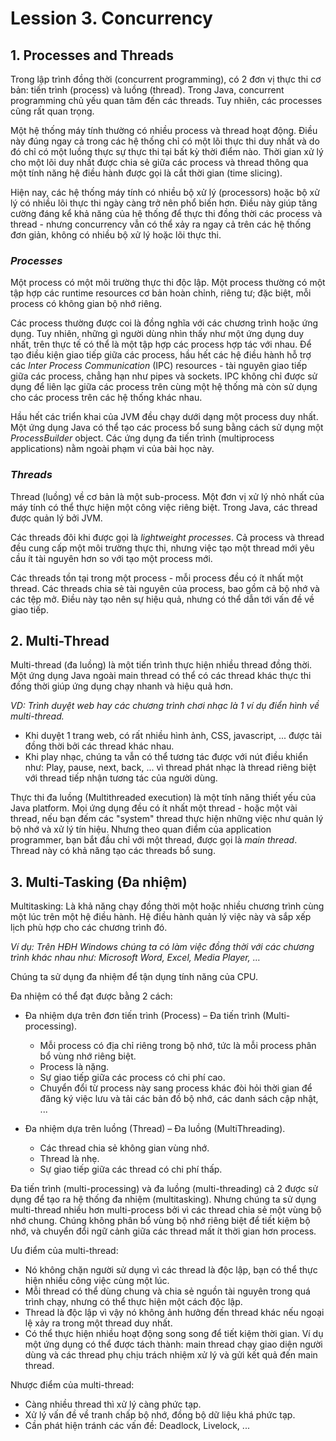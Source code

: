 # Lession 3. Concurrency

## 1. Processes and Threads

Trong lập trình đồng thời (concurrent programming), có 2 đơn vị thực thi cơ bản: tiến trình (process) và luồng (thread). Trong Java, concurrent programming chủ yếu quan tâm đến các threads. Tuy nhiên, các processes cũng rất quan trọng.

Một hệ thống máy tính thường có nhiều process và thread hoạt động. Điều này đúng ngay cả trong các hệ thống chỉ có một lõi thực thi duy nhất và do đó chỉ có một luồng thực sự thực thi tại bất kỳ thời điểm nào. Thời gian xử lý cho một lõi duy nhất được chia sẻ giữa các process và thread thông qua một tính năng hệ điều hành được gọi là cắt thời gian (time slicing).

Hiện nay, các hệ thống máy tính có nhiều bộ xử lý (processors) hoặc bộ xử lý có nhiều lõi thực thi ngày càng trở nên phổ biến hơn. Điều này giúp tăng cường đáng kể khả năng của hệ thống để thực thi đồng thời các process và thread - nhưng concurrency vẫn có thể xảy ra ngay cả trên các hệ thống đơn giản, không có nhiều bộ xử lý hoặc lõi thực thi.

### *Processes*

Một process có một môi trường thực thi độc lập. Một process thường có một tập hợp các runtime resources cơ bản hoàn chỉnh, riêng tư; đặc biệt, mỗi process có không gian bộ nhớ riêng.

Các process thường được coi là đồng nghĩa với các chương trình hoặc ứng dụng. Tuy nhiên, những gì người dùng nhìn thấy như một ứng dụng duy nhất, trên thực tế có thể là một tập hợp các process hợp tác với nhau. Để tạo điều kiện giao tiếp giữa các process, hầu hết các hệ điều hành hỗ trợ các *Inter Process Communication* (IPC) resources - tài nguyên giao tiếp giữa các process, chẳng hạn như pipes và sockets. IPC không chỉ được sử dụng để liên lạc giữa các process trên cùng một hệ thống mà còn sử dụng cho các process trên các hệ thống khác nhau.

Hầu hết các triển khai của JVM đều chạy dưới dạng một process duy nhất. Một ứng dụng Java có thể tạo các process bổ sung bằng cách sử dụng một *ProcessBuilder* object. Các ứng dụng đa tiến trình (multiprocess applications) nằm ngoài phạm vi của bài học này.


### *Threads*

Thread (luồng) về cơ bản là một sub-process. Một đơn vị xử lý nhỏ nhất của máy tính có thể thực hiện một công việc riêng biệt. Trong Java, các thread được quản lý bởi JVM.

Các threads đôi khi được gọi là *lightweight processes*. Cả process và thread đều cung cấp một môi trường thực thi, nhưng việc tạo một thread mới yêu cầu ít tài nguyên hơn so với tạo một process mới.

Các threads tồn tại trong một process - mỗi process đều có ít nhất một thread. Các threads chia sẻ tài nguyên của process, bao gồm cả bộ nhớ và các tệp mở. Điều này tạo nên sự hiệu quả, nhưng có thể dẫn tới vấn đề về giao tiếp.


## 2. Multi-Thread

Multi-thread (đa luồng) là một tiến trình thực hiện nhiều thread đồng thời. Một ứng dụng Java ngoài main thread có thể có các thread khác thực thi đồng thời giúp ứng dụng chạy nhanh và hiệu quả hơn.

*VD: Trình duyệt web hay các chương trình chơi nhạc là 1 ví dụ điển hình về multi-thread.*

+ Khi duyệt 1 trang web, có rất nhiều hình ảnh, CSS, javascript, ... được tải đồng thời bởi các thread khác nhau.  
+ Khi play nhạc, chúng ta vẫn có thể tương tác được với nút điều khiển như: Play, pause, next, back, ... vì thread phát nhạc là thread riêng biệt với thread tiếp nhận tương tác của người dùng.  

Thực thi đa luồng (Multithreaded execution) là một tính năng thiết yếu của Java platform. Mọi ứng dụng đều có ít nhất một thread - hoặc một vài thread, nếu bạn đếm các "system" thread thực hiện những việc như quản lý bộ nhớ và xử lý tín hiệu. Nhưng theo quan điểm của application programmer, bạn bắt đầu chỉ với một thread, được gọi là *main thread*. Thread này có khả năng tạo các threads bổ sung.


## 3. Multi-Tasking (Đa nhiệm)

Multitasking: Là khả năng chạy đồng thời một hoặc nhiều chương trình cùng một lúc trên một hệ điều hành. Hệ điều hành quản lý việc này và sắp xếp lịch phù hợp cho các chương trình đó. 

*Ví dụ: Trên HĐH Windows chúng ta có làm việc đồng thời với các chương trình khác nhau như: Microsoft Word, Excel, Media Player, …*

Chúng ta sử dụng đa nhiệm để tận dụng tính năng của CPU.

Đa nhiệm có thể đạt được bằng 2 cách:

- Đa nhiệm dựa trên đơn tiến trình (Process) – Đa tiến trình (Multi-processing).  
    + Mỗi process có địa chỉ riêng trong bộ nhớ, tức là mỗi process phân bổ vùng nhớ riêng biệt.  
    + Process là nặng.  
    + Sự giao tiếp giữa các process có chi phí cao.  
    + Chuyển đổi từ process này sang process khác đòi hỏi thời gian để đăng ký việc lưu và tải các bản đồ bộ nhớ, các danh sách cập nhật, ...  

- Đa nhiệm dựa trên luồng (Thread) – Đa luồng (MultiThreading).  
    + Các thread chia sẻ không gian vùng nhớ.  
    + Thread là nhẹ.
    + Sự giao tiếp giữa các thread có chi phí thấp.  

Đa tiến trình (multi-processing) và đa luồng (multi-threading) cả 2 được sử dụng để tạo ra hệ thống đa nhiệm (multitasking). Nhưng chúng ta sử dụng multi-thread nhiều hơn multi-process bởi vì các thread chia sẻ một vùng bộ nhớ chung. Chúng không phân bổ vùng bộ nhớ riêng biệt để tiết kiệm bộ nhớ, và chuyển đổi ngữ cảnh giữa các thread mất ít thời gian hơn process.


Ưu điểm của multi-thread:  

- Nó không chặn người sử dụng vì các thread là độc lập, bạn có thể thực hiện nhiều công việc cùng một lúc.  
- Mỗi thread có thể dùng chung và chia sẻ nguồn tài nguyên trong quá trình chạy, nhưng có thể thực hiện một cách độc lập.  
- Thread là độc lập vì vậy nó không ảnh hưởng đến thread khác nếu ngoại lệ xảy ra trong một thread duy nhất.  
- Có thể thực hiện nhiều hoạt động song song để tiết kiệm thời gian. Ví dụ một ứng dụng có thể được tách thành: main thread chạy giao diện người dùng và các thread phụ chịu trách nhiệm xử lý và gửi kết quả đến main thread.  

Nhược điểm của multi-thread:  

- Càng nhiều thread thì xử lý càng phức tạp.  
- Xử lý vấn đề về tranh chấp bộ nhớ, đồng bộ dữ liệu khá phức tạp.  
- Cần phát hiện tránh các vấn đề: Deadlock, Livelock, ...  